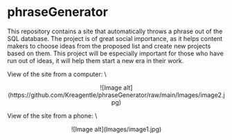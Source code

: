 ﻿# phraseGenerator

This repository contains a site that automatically throws a phrase out of the SQL database. The project is of great social importance, as it helps content makers to choose ideas from the proposed list and create new projects based on them. This project will be especially important for those who have run out of ideas, it will help them start a new era in their work.

View of the site from a computer: \
<p align="center">
![Image alt](https://github.com/Kreagentle/phraseGenerator/raw/main/Images/image2.jpg)
</p>

View of the site from a phone: \
<p align="center">
![Image alt](Images/image1.jpg)
</p>
